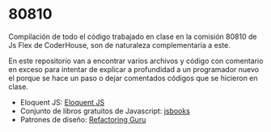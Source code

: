 # 80810

Compilación de todo el código trabajado en clase en la comisión 80810 de Js Flex de CoderHouse, son de naturaleza complementaria a este.

En este repositorio van a encontrar varios archivos y código con comentario en exceso para intentar de explicar a profundidad a un programador nuevo el porque se hace un paso o dejar comentados códigos que se hicieron en clase.

* Eloquent JS: [Eloquent JS](https://eloquentjavascript.net/)
* Conjunto de libros gratuitos de Javascript: [jsbooks](https://jsbooks.revolunet.com/)
* Patrones de diseño: [Refactoring Guru](https://refactoring.guru/es/design-patterns/what-is-pattern)
